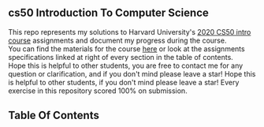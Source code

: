 ## cs50 Introduction To Computer Science
This repo represents my solutions to Harvard University's <a href='https://www.edx.org/course/cs50s-introduction-to-computer-science'>2020 CS50 intro course</a> assignments and document my progress during the course. <br>
You can find the materials for the course <a href='https://cs50.harvard.edu/x/2020/'>here</a> or look at the assignments specifications linked at right of every section in the table of contents. <br>
Hope this is helpful to other students, you are free to contact me for any question or clarification, and if you don't mind please leave a star!
Hope this is helpful to other students, if you don't mind please leave a star!
Every exercise in this repository scored 100% on submission.

## Table Of Contents
